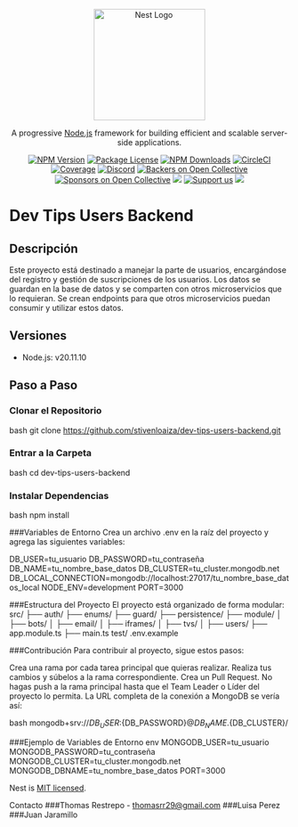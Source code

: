 <p align="center">
  <a href="http://nestjs.com/" target="blank"><img src="https://nestjs.com/img/logo-small.svg" width="200" alt="Nest Logo" /></a>
</p>

[circleci-image]: https://img.shields.io/circleci/build/github/nestjs/nest/master?token=abc123def456
[circleci-url]: https://circleci.com/gh/nestjs/nest

  <p align="center">A progressive <a href="http://nodejs.org" target="_blank">Node.js</a> framework for building efficient and scalable server-side applications.</p>
    <p align="center">
<a href="https://www.npmjs.com/~nestjscore" target="_blank"><img src="https://img.shields.io/npm/v/@nestjs/core.svg" alt="NPM Version" /></a>
<a href="https://www.npmjs.com/~nestjscore" target="_blank"><img src="https://img.shields.io/npm/l/@nestjs/core.svg" alt="Package License" /></a>
<a href="https://www.npmjs.com/~nestjscore" target="_blank"><img src="https://img.shields.io/npm/dm/@nestjs/common.svg" alt="NPM Downloads" /></a>
<a href="https://circleci.com/gh/nestjs/nest" target="_blank"><img src="https://img.shields.io/circleci/build/github/nestjs/nest/master" alt="CircleCI" /></a>
<a href="https://coveralls.io/github/nestjs/nest?branch=master" target="_blank"><img src="https://coveralls.io/repos/github/nestjs/nest/badge.svg?branch=master#9" alt="Coverage" /></a>
<a href="https://discord.gg/G7Qnnhy" target="_blank"><img src="https://img.shields.io/badge/discord-online-brightgreen.svg" alt="Discord"/></a>
<a href="https://opencollective.com/nest#backer" target="_blank"><img src="https://opencollective.com/nest/backers/badge.svg" alt="Backers on Open Collective" /></a>
<a href="https://opencollective.com/nest#sponsor" target="_blank"><img src="https://opencollective.com/nest/sponsors/badge.svg" alt="Sponsors on Open Collective" /></a>
  <a href="https://paypal.me/kamilmysliwiec" target="_blank"><img src="https://img.shields.io/badge/Donate-PayPal-ff3f59.svg"/></a>
    <a href="https://opencollective.com/nest#sponsor"  target="_blank"><img src="https://img.shields.io/badge/Support%20us-Open%20Collective-41B883.svg" alt="Support us"></a>
  <a href="https://twitter.com/nestframework" target="_blank"><img src="https://img.shields.io/twitter/follow/nestframework.svg?style=social&label=Follow"></a>
</p>
  <!--[![Backers on Open Collective](https://opencollective.com/nest/backers/badge.svg)](https://opencollective.com/nest#backer)
  [![Sponsors on Open Collective](https://opencollective.com/nest/sponsors/badge.svg)](https://opencollective.com/nest#sponsor)-->

# Dev Tips Users Backend

## Descripción

Este proyecto está destinado a manejar la parte de usuarios, encargándose del registro y gestión de suscripciones de los usuarios. Los datos se guardan en la base de datos y se comparten con otros microservicios que lo requieran. Se crean endpoints para que otros microservicios puedan consumir y utilizar estos datos.

## Versiones

- Node.js: v20.11.10

## Paso a Paso

### Clonar el Repositorio

bash
git clone https://github.com/stivenloaiza/dev-tips-users-backend.git

### Entrar a la Carpeta
bash
cd dev-tips-users-backend


### Instalar Dependencias
bash
npm install



###Variables de Entorno
Crea un archivo .env en la raíz del proyecto y agrega las siguientes variables:

DB_USER=tu_usuario
DB_PASSWORD=tu_contraseña
DB_NAME=tu_nombre_base_datos
DB_CLUSTER=tu_cluster.mongodb.net
DB_LOCAL_CONNECTION=mongodb://localhost:27017/tu_nombre_base_datos_local
NODE_ENV=development
PORT=3000



###Estructura del Proyecto
El proyecto está organizado de forma modular:
src/
├── auth/
├── enums/
├── guard/
├── persistence/
├── module/
│   ├── bots/
│   ├── email/
│   ├── iframes/
│   ├── tvs/
│   ├── users/
├── app.module.ts
├── main.ts
test/
.env.example


###Contribución
Para contribuir al proyecto, sigue estos pasos:

Crea una rama por cada tarea principal que quieras realizar.
Realiza tus cambios y súbelos a la rama correspondiente.
Crea un Pull Request.
No hagas push a la rama principal hasta que el Team Leader o Líder del proyecto lo permita.
La URL completa de la conexión a MongoDB se vería así:

bash
mongodb+srv://${DB_USER}:${DB_PASSWORD}@${DB_NAME}.${DB_CLUSTER}/


###Ejemplo de Variables de Entorno
env
MONGODB_USER=tu_usuario
MONGODB_PASSWORD=tu_contraseña
MONGODB_CLUSTER=tu_cluster.mongodb.net
MONGODB_DBNAME=tu_nombre_base_datos
PORT=3000

Nest is [MIT licensed](LICENSE).

Contacto 
###Thomas Restrepo - thomasrr29@gmail.com
###Luisa Perez
###Juan Jaramillo
